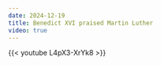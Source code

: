 ```yaml
---
date: 2024-12-19
title: Benedict XVI praised Martin Luther
video: true
---
```



{{< youtube L4pX3-XrYk8 >}}
